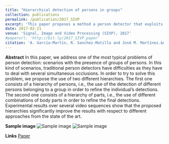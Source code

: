 ```yaml
---
title: "Hierarchical detection of persons in groups"
collection: publications
permalink: /publication/2017_SIVP
excerpt: 'This paper proposes a method a person detector that exploits leverages the fact that people commonly appear in groups and they occlude to each other.'
date: 2017-02-21
venue: 'Signal, Image and Video Processing (SIVP), 2017'
#paperurl: 'http://bit.ly/2017_SIVP_paper'
citation: 'A. García-Martín, R. Sanchez-Matilla and José M. Martínez.&quot;Hierarchical detection of persons in groups.&quot; <i>Signal, Image and Video Processing (SIVP)</i>.'
---
```

**Abstract**
In this paper, we address one of the most typical problems of person detection: scenarios with the presence of groups of persons. In this kind of scenarios, traditional person detectors have difficulties as they have to deal with several simultaneous occlusions. In order to try to solve this problem, we propose the use of two different hierarchies. The first one consists of a hierarchy of persons, i.e., the use of the detection of different persons belonging to a group in order to refine the individual’s detections. The second one consists of a hierarchy of parts, i.e., the use of different combinations of body parts in order to refine the final detections. Experimental results over several video sequences show that the proposed hierarchies significantly improve the results with respect to different approaches from the state of the art.

**Sample image**
![Sample image](https://risama.github.io/files/2017_SIVP/sample1.png)
![Sample image](https://risama.github.io/files/2017_SIVP/sample2.png)

**Links**
[Paper](http://bit.ly/2017_SIVP_paper)